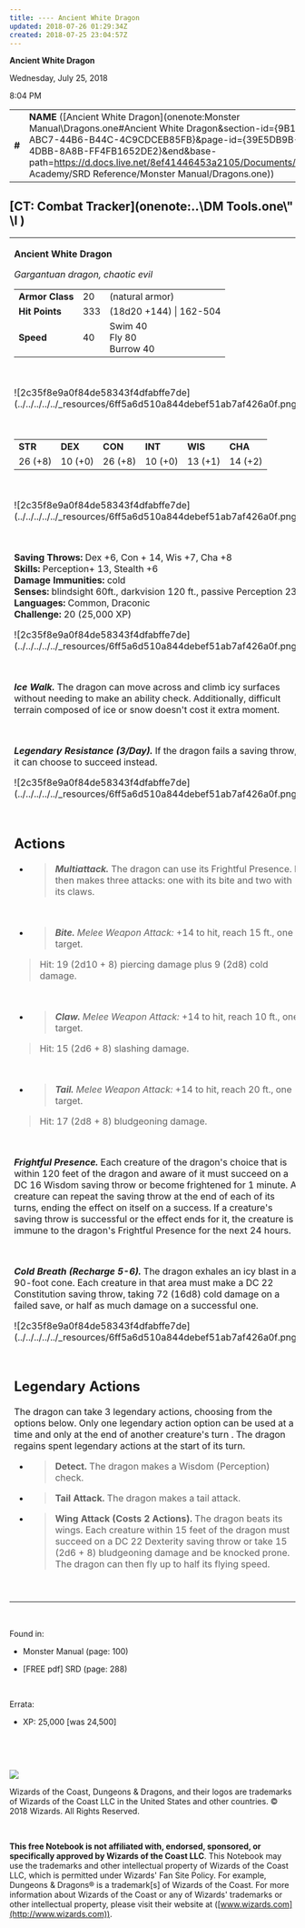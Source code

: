 ```yaml
---
title: ---- Ancient White Dragon
updated: 2018-07-26 01:29:34Z
created: 2018-07-25 23:04:57Z
---
```


**Ancient White Dragon**

Wednesday, July 25, 2018

8:04 PM

|        |                                                                                                                                                                                                                                                                                                                          |        |         |         |     |       |          |
|--------|--------------------------------------------------------------------------------------------------------------------------------------------------------------------------------------------------------------------------------------------------------------------------------------------------------------------------|--------|---------|---------|-----|-------|----------|
| **\#** | **NAME** ([Ancient White Dragon](onenote:Monster Manual\\Dragons.one#Ancient White Dragon&section-id={9B13BEB9-ABC7-44B6-B44C-4C9CDCEB85FB}&page-id={39E5DB9B-C9E2-4DBB-8A8B-FF4FB1652DE2}&end&base-path=https://d.docs.live.net/8ef41446453a2105/Documents/Adventure Academy/SRD Reference/Monster Manual/Dragons.one)) | **20** | **333** | **333** | \-  | Notes | 24500 XP |

## [CT: Combat Tracker](onenote:..\\DM Tools.one\\" \l )

<table><tbody><tr class="odd"><td><p><strong>Ancient White Dragon</strong></p><p><em>Gargantuan dragon, chaotic evil</em></p><table><tbody><tr class="odd"><td><strong>Armor Class</strong></td><td>20</td><td>(natural armor)</td></tr><tr class="even"><td><strong>Hit Points</strong></td><td>333</td><td>(18d20 +144) | 162-504</td></tr><tr class="odd"><td><strong>Speed</strong></td><td>40</td><td>Swim 40<br />
Fly 80<br />
Burrow 40</td></tr></tbody></table><p> </p><p>![2c35f8e9a0f84de58343f4dfabffe7de](../../../../../_resources/6ff5a6d510a844debef51ab7af426a0f.png)</p><p> </p><table><tbody><tr class="odd"><td><strong>STR</strong></td><td><strong>DEX</strong></td><td><strong>CON</strong></td><td><strong>INT</strong></td><td><strong>WIS</strong></td><td><strong>CHA</strong></td></tr><tr class="even"><td>26 (+8)</td><td>10 (+0)</td><td>26 (+8)</td><td>10 (+0)</td><td>13 (+1)</td><td>14 (+2)</td></tr></tbody></table><p> </p><p>![2c35f8e9a0f84de58343f4dfabffe7de](../../../../../_resources/6ff5a6d510a844debef51ab7af426a0f.png)</p><p> </p><p><strong>Saving Throws:</strong> Dex +6, Con + 14, Wis +7, Cha +8<br />
<strong>Skills:</strong> Perception+ 13, Stealth +6<br />
<strong>Damage Immunities:</strong> cold<br />
<strong>Senses:</strong> blindsight 60ft., darkvision 120 ft., passive Perception 23<br />
<strong>Languages:</strong> Common, Draconic<br />
<strong>Challenge:</strong> 20 (25,000 XP)</p><p>![2c35f8e9a0f84de58343f4dfabffe7de](../../../../../_resources/6ff5a6d510a844debef51ab7af426a0f.png)</p><p> </p><p><em><strong>Ice Walk.</strong></em> The dragon can move across and climb icy surfaces without needing to make an ability check. Additionally, difficult terrain composed of ice or snow doesn't cost it extra moment.</p><p> </p><p><em><strong>Legendary Resistance (3/Day).</strong></em> If the dragon fails a saving throw, it can choose to succeed instead.</p><p>![2c35f8e9a0f84de58343f4dfabffe7de](../../../../../_resources/6ff5a6d510a844debef51ab7af426a0f.png)</p><h2 id="actions"><strong><br />
Actions</strong></h2><ul><li><blockquote><p><em><strong>Multiattack.</strong></em> The dragon can use its Frightful Presence. It then makes three attacks: one with its bite and two with its claws.</p></blockquote></li></ul><p> </p><ul><li><blockquote><p><em><strong>Bite.</strong> Melee Weapon Attack:</em> +14 to hit, reach 15 ft., one target.</p></blockquote></li></ul><blockquote><p>Hit: 19 (2d10 + 8) piercing damage plus 9 (2d8) cold damage.</p></blockquote><p> </p><ul><li><blockquote><p><em><strong>Claw.</strong> Melee Weapon Attack:</em> +14 to hit, reach 10 ft., one target.</p></blockquote></li></ul><blockquote><p>Hit: 15 (2d6 + 8) slashing damage.</p></blockquote><p> </p><ul><li><blockquote><p><em><strong>Tail.</strong> Melee Weapon Attack:</em> +14 to hit, reach 20 ft., one target.</p></blockquote></li></ul><blockquote><p>Hit: 17 (2d8 + 8) bludgeoning damage.</p></blockquote><p> </p><p><em><strong>Frightful Presence.</strong></em> Each creature of the dragon's choice that is within 120 feet of the dragon and aware of it must succeed on a DC 16 Wisdom saving throw or become frightened for 1 minute. A creature can repeat the saving throw at the end of each of its turns, ending the effect on itself on a success. If a creature's saving throw is successful or the effect ends for it, the creature is immune to the dragon's Frightful Presence for the next 24 hours.</p><p> </p><p><em><strong>Cold Breath (Recharge 5-6).</strong></em> The dragon exhales an icy blast in a 90-foot cone. Each creature in that area must make a DC 22 Constitution saving throw, taking 72 (16d8) cold damage on a failed save, or half as much damage on a successful one.</p><p>![2c35f8e9a0f84de58343f4dfabffe7de](../../../../../_resources/6ff5a6d510a844debef51ab7af426a0f.png)</p><h2 id="legendary-actions"><strong><br />
Legendary Actions</strong></h2><p>The dragon can take 3 legendary actions, choosing from the options below. Only one legendary action option can be used at a time and only at the end of another creature's turn . The dragon regains spent legendary actions at the start of its turn.</p><ul><li><blockquote><p><strong>Detect.</strong> The dragon makes a Wisdom (Perception) check.</p></blockquote></li><li><blockquote><p><strong>Tail Attack.</strong> The dragon makes a tail attack.</p></blockquote></li><li><blockquote><p><strong>Wing Attack (Costs 2 Actions).</strong> The dragon beats its wings. Each creature within 15 feet of the dragon must succeed on a DC 22 Dexterity saving throw or take 15 (2d6 + 8) bludgeoning damage and be knocked prone. The dragon can then fly up to half its flying speed.</p></blockquote></li></ul><p> </p></td></tr></tbody></table>

 

Found in:

-   Monster Manual (page: 100)

-   \[FREE pdf\] SRD (page: 288)

 

Errata:

-   XP: 25,000 \[was 24,500\]

 

 

![](tmp\media\image2.png)

Wizards of the Coast, Dungeons & Dragons, and their logos are trademarks of Wizards of the Coast LLC in the United States and other countries. © 2018 Wizards. All Rights Reserved.

 

**This free Notebook is not affiliated with, endorsed, sponsored, or specifically approved by Wizards of the Coast LLC**. This Notebook may use the trademarks and other intellectual property of Wizards of the Coast LLC, which is permitted under Wizards' Fan Site Policy. For example, Dungeons & Dragons® is a trademark\[s\] of Wizards of the Coast. For more information about Wizards of the Coast or any of Wizards' trademarks or other intellectual property, please visit their website at ([www.wizards.com](http://www.wizards.com)).
